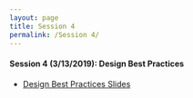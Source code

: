 ```yaml
---
layout: page
title: Session 4
permalink: /Session 4/
---
```


#### Session 4 (3/13/2019): Design Best Practices 

* [Design Best Practices Slides](https://github.com/BCDigSchol/DSIncubator2019/blob/master/_materials/4_Designpractices.pdf)
